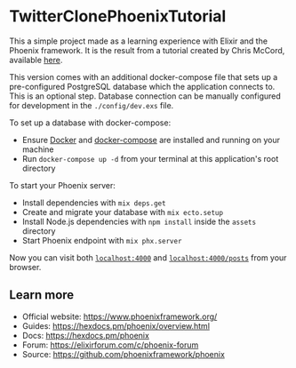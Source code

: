 # TwitterClonePhoenixTutorial

This a simple project made as a learning experience with Elixir and the Phoenix framework. It is the result from a tutorial created by Chris McCord, available [here](https://www.youtube.com/watch?v=MZvmYaFkNJI).

This version comes with an additional docker-compose file that sets up a pre-configured PostgreSQL database which the application connects to. This is an optional step. Database connection can be manually configured for development in the `./config/dev.exs` file.

To set up a database with docker-compose:

  * Ensure [Docker](https://docs.docker.com/get-docker/) and [docker-compose](https://docs.docker.com/compose/install/) are installed and running on your machine
  * Run `docker-compose up -d` from your terminal at this application's root directory


To start your Phoenix server:

  * Install dependencies with `mix deps.get`
  * Create and migrate your database with `mix ecto.setup`
  * Install Node.js dependencies with `npm install` inside the `assets` directory
  * Start Phoenix endpoint with `mix phx.server`

Now you can visit both [`localhost:4000`](http://localhost:4000) and [`localhost:4000/posts`](http://localhost:4000/posts) from your browser.

## Learn more

  * Official website: https://www.phoenixframework.org/
  * Guides: https://hexdocs.pm/phoenix/overview.html
  * Docs: https://hexdocs.pm/phoenix
  * Forum: https://elixirforum.com/c/phoenix-forum
  * Source: https://github.com/phoenixframework/phoenix
